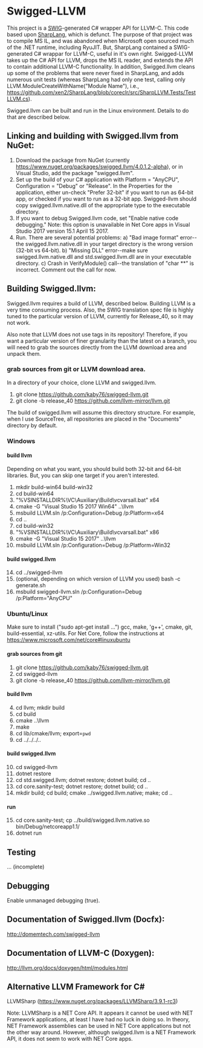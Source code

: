 # Swigged-LLVM

This project is a [SWIG](http://swig.org)-generated C# wrapper API for LLVM-C. This code
based upon [SharpLang](https://github.com/xen2/SharpLang), which is defunct. The purpose of that project
was to compile MS IL, and was abandoned when Microsoft open sourced much of the .NET runtime, including
RyuJIT. But, SharpLang contained a SWIG-generated C# wrappar for LLVM-C, useful in it's own right.
Swigged-LLVM takes up the C# API for LLVM, drops the MS IL reader, and extends the API to contain
additional LLVM-C functionality. In addition, Swigged.llvm cleans up some of the problems that were never
fixed in SharpLang, and adds numerous unit tests (whereas SharpLang had only one test, calling only
LLVM.ModuleCreateWithName("Module Name"), i.e., https://github.com/xen2/SharpLang/blob/coreclr/src/SharpLLVM.Tests/TestLLVM.cs).

Swigged.llvm can be built and run in the Linux environment. Details to do that are described below.

## Linking and building with Swigged.llvm from NuGet:

1) Download the package from NuGet (currently https://www.nuget.org/packages/swigged.llvm/4.0.1.2-alpha), or in Visual Studio,
add the package "swigged.llvm".
2) Set up the build of your C# application with Platform = "AnyCPU", Configuration = "Debug" or "Release". In the Properties for the
application, either un-check "Prefer 32-bit" if you want to run as 64-bit app, or checked if you want to run as a 32-bit app. Swigged-llvm
should copy swigged.llvm.native.dll of the appropriate type to the executable directory.
3) If you want to debug Swigged.llvm code, set "Enable native code debugging." Note: this option is unavailable in
Net Core apps in Visual Studio 2017 version 15.1 April 15 2017.
4) Run. There are several potential problems:
a) "Bad image format" error--the swigged.llvm.native.dll in your target directory is the wrong version (32-bit vs 64-bit).
b) "Missing DLL" error--make sure swigged.llvm.native.dll and std.swigged.llvm.dll are in your executable directory.
c) Crash in VerifyModule() call--the translation of "char **" is incorrect. Comment out the call for now.

## Building Swigged.llvm:

Swigged.llvm requires a build of LLVM, described below. Building LLVM is a very time consuming process. Also, the SWIG translation spec file is
highly tuned to the particular version of LLVM, currently for Release_40, so it may not work.

Also note that LLVM does not use tags in its repository! Therefore, if you want a particular version of finer granularity than the latest on a branch, you
will need to grab the sources directly from the LLVM download area and unpack them.

### grab sources from git or LLVM download area.

In a directory of your choice, clone LLVM and swigged.llvm.

1) git clone https://github.com/kaby76/swigged-llvm.git
2) git clone -b release_40 https://github.com/llvm-mirror/llvm.git

The build of swigged.llvm will assume this directory structure. For example,
when I use SourceTree, all repositories are placed in the "Documents" directory
by default.

### Windows ###

#### build llvm

Depending on what you want, you should build both 32-bit and 64-bit libraries. But,
you can skip one target if you aren't interested.

1) mkdir build-win64 build-win32
2) cd build-win64
3) "%VSINSTALLDIR%\VC\Auxiliary\Build\vcvarsall.bat" x64
4) cmake -G "Visual Studio 15 2017 Win64" ..\llvm
5) msbuild LLVM.sln /p:Configuration=Debug /p:Platform=x64
6) cd ..
7) cd build-win32
8) "%VSINSTALLDIR%\VC\Auxiliary\Build\vcvarsall.bat" x86
9) cmake -G "Visual Studio 15 2017" ..\llvm
10) msbuild LLVM.sln /p:Configuration=Debug /p:Platform=Win32

#### build swigged.llvm

14) cd ../swigged-llvm
15) (optional, depending on which version of LLVM you used) bash -c generate.sh
15) msbuild swigged-llvm.sln /p:Configuration=Debug /p:Platform="AnyCPU"

### Ubuntu/Linux ###

Make sure to install ("sudo apt-get install ...") gcc, make, 'g++', cmake,
git, build-essential, xz-utils. For Net Core, follow the instructions at
https://www.microsoft.com/net/core#linuxubuntu 

#### grab sources from git

1) git clone https://github.com/kaby76/swigged-llvm.git
2) cd swigged-llvm
3) git clone -b release_40 https://github.com/llvm-mirror/llvm.git

#### build llvm ####

4) cd llvm; mkdir build
5) cd build
6) cmake ..\llvm
7) make
8) cd lib/cmake/llvm; export=`pwd`
9) cd ../../../..

#### build swigged.llvm ####

10) cd swigged-llvm
11) dotnet restore
12) cd std.swigged.llvm; dotnet restore; dotnet build; cd ..
13) cd core.sanity-test; dotnet restore; dotnet build; cd ..
14) mkdir build; cd build; cmake ../swigged.llvm.native; make; cd ..

#### run ####

15) cd core.sanity-test; cp ../build/swigged.llvm.native.so bin/Debug/netcoreapp1.1/
16) dotnet run

## Testing

... (incomplete)

## Debugging

Enable unmanaged debugging (<EnableUnmanagedDebugging>true</EnableUnmanagedDebugging>).

## Documentation of Swigged.llvm (Docfx):

http://domemtech.com/swigged-llvm

## Documentation of LLVM-C (Doxygen):

http://llvm.org/docs/doxygen/html/modules.html

## Alternative LLVM Framework for C#

LLVMSharp (https://www.nuget.org/packages/LLVMSharp/3.9.1-rc3)

Note: LLVMSharp is a NET Core API. It appears it cannot be used with NET Framework applications,
at least I have had no luck in doing so. In theory, NET Framework assemblies can be used in
NET Core applications but not the other way around. However, although swigged.llvm 
is a NET Framework API, it does not seem to work with NET Core apps.
